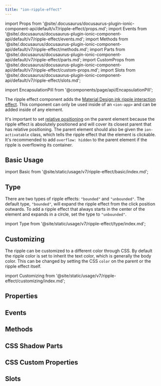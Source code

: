 ```yaml
---
title: "ion-ripple-effect"
---
```

import Props from '@site/.docusaurus/docusaurus-plugin-ionic-component-api/default/v7/ripple-effect/props.md';
import Events from '@site/.docusaurus/docusaurus-plugin-ionic-component-api/default/v7/ripple-effect/events.md';
import Methods from '@site/.docusaurus/docusaurus-plugin-ionic-component-api/default/v7/ripple-effect/methods.md';
import Parts from '@site/.docusaurus/docusaurus-plugin-ionic-component-api/default/v7/ripple-effect/parts.md';
import CustomProps from '@site/.docusaurus/docusaurus-plugin-ionic-component-api/default/v7/ripple-effect/custom-props.md';
import Slots from '@site/.docusaurus/docusaurus-plugin-ionic-component-api/default/v7/ripple-effect/slots.md';

import EncapsulationPill from '@components/page/api/EncapsulationPill';

<head>
  <title>ion-ripple-effect | Ripple Effect Button Component for Ionic Apps</title>
  <meta name="description" content="The ripple effect button component adds the Material Design ink ripple interaction effect. It can only be used in an ion-app and can be added to any component." />
</head>

<EncapsulationPill type="shadow" />


The ripple effect component adds the [Material Design ink ripple interaction effect](https://material.io/develop/web/supporting/ripple). This component can only be used inside of an `<ion-app>` and can be added inside of any element.

It's important to set [relative positioning](https://developer.mozilla.org/en-US/docs/Web/CSS/position) on the parent element because the ripple effect is absolutely positioned and will cover its closest parent that has relative positioning. The parent element should also be given the `ion-activatable` class, which tells the ripple effect that the element is clickable. It's recommended to add `overflow: hidden` to the parent element if the ripple is overflowing its container.


## Basic Usage

import Basic from '@site/static/usage/v7/ripple-effect/basic/index.md';

<Basic />


## Type

There are two types of ripple effects: `"bounded"` and `"unbounded"`. The default type, `"bounded"`, will expand the ripple effect from the click position outwards. To add a ripple effect that always starts in the center of the element and expands in a circle, set the type to `"unbounded"`.

import Type from '@site/static/usage/v7/ripple-effect/type/index.md';

<Type />


## Customizing

The ripple can be customized to a different color through CSS. By default the ripple color is set to inherit the text color, which is generally the body color. This can be changed by setting the CSS `color` on the parent or the ripple effect itself.

import Customizing from '@site/static/usage/v7/ripple-effect/customizing/index.md';

<Customizing />


## Properties
<Props />

## Events
<Events />

## Methods
<Methods />

## CSS Shadow Parts
<Parts />

## CSS Custom Properties
<CustomProps />

## Slots
<Slots />
